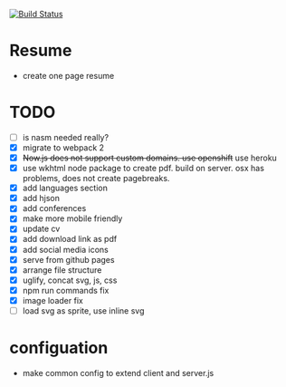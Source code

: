 [![Build Status](https://img.shields.io/travis/berkin/resume.svg?style=flat)](https://travis-ci.org/berkin/resume)

# Resume
 - create one page resume
 
# TODO
- [ ] is nasm needed really?
- [x] migrate to webpack 2
- [x] ~~Now.js does not support custom domains. use openshift~~ use heroku
- [x] use wkhtml node package to create pdf. build on server. osx has problems, does not create pagebreaks.
- [x] add languages section
- [x] add hjson
- [x] add conferences
- [x] make more mobile friendly
- [x] update cv
- [x] add download link as pdf
- [x] add social media icons
- [x] serve from github pages
- [x] arrange file structure
- [x] uglify, concat svg, js, css
- [x] npm run commands fix
- [x] image loader fix	
- [ ] load svg as sprite, use inline svg

# configuation
- make common config to extend client and server.js

